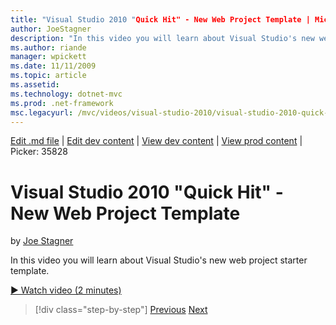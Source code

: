 ```yaml
---
title: "Visual Studio 2010 "Quick Hit" - New Web Project Template | Microsoft Docs"
author: JoeStagner
description: "In this video you will learn about Visual Studio's new web project starter template."
ms.author: riande
manager: wpickett
ms.date: 11/11/2009
ms.topic: article
ms.assetid: 
ms.technology: dotnet-mvc
ms.prod: .net-framework
msc.legacyurl: /mvc/videos/visual-studio-2010/visual-studio-2010-quick-hit-new-web-project-template
---
```

[Edit .md file](C:\Projects\msc\dev\Msc.Www\Web.ASP\App_Data\github\mvc\videos\visual-studio-2010\visual-studio-2010-quick-hit-new-web-project-template.md) | [Edit dev content](http://www.aspdev.net/umbraco#/content/content/edit/26932) | [View dev content](http://docs.aspdev.net/tutorials/mvc/videos/visual-studio-2010/visual-studio-2010-quick-hit-new-web-project-template.html) | [View prod content](http://www.asp.net/mvc/videos/visual-studio-2010/visual-studio-2010-quick-hit-new-web-project-template) | Picker: 35828

Visual Studio 2010 "Quick Hit" - New Web Project Template
====================
by [Joe Stagner](https://github.com/JoeStagner)

In this video you will learn about Visual Studio's new web project starter template.

[&#9654; Watch video (2 minutes)](https://channel9.msdn.com/Blogs/ASP-NET-Site-Videos/visual-studio-2010-quick-hit-new-web-project-template)

>[!div class="step-by-step"] [Previous](visual-studio-2010-quick-hit-multi-monitor-support.md) [Next](visual-studio-2010-quick-hit-new-multi-targeting.md)
